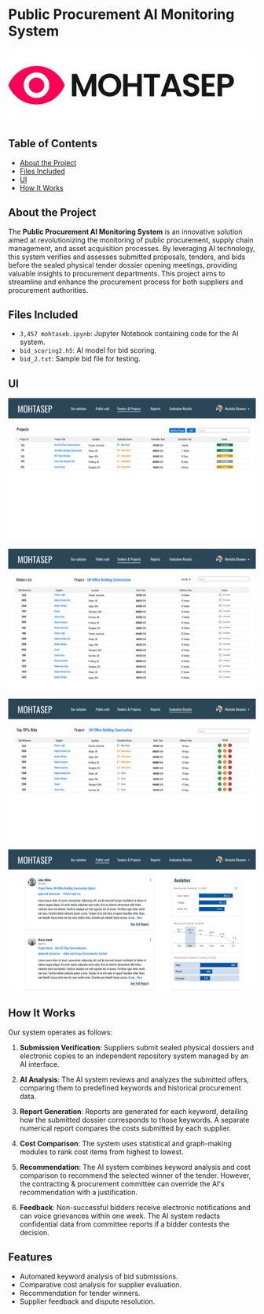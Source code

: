 # Public Procurement AI Monitoring System 

![Project logo](https://github.com/GamalSerag/MOHTASEP/blob/main/UI/logo.jpeg)



## Table of Contents

- [About the Project](#about-the-project)
- [Files Included](#files-included)
- [UI](#ui)
- [How It Works](#how-it-works)


## About the Project

The **Public Procurement AI Monitoring System** is an innovative solution aimed at revolutionizing the monitoring of public procurement, supply chain management, and asset acquisition processes. By leveraging AI technology, this system verifies and assesses submitted proposals, tenders, and bids before the sealed physical tender dossier opening meetings, providing valuable insights to procurement departments. This project aims to streamline and enhance the procurement process for both suppliers and procurement authorities.

## Files Included

- `3,457 mohtaseb.ipynb`: Jupyter Notebook containing code for the AI system.
- `bid_scoring2.h5`: AI model for bid scoring.
- `bid_2.txt`: Sample bid file for testing. 


## UI

![Screenshot 1](https://github.com/GamalSerag/MOHTASEP/blob/main/UI/1.jpg)

![Screenshot 2](https://github.com/GamalSerag/MOHTASEP/blob/main/UI/2.jpg)

![Screenshot 2](https://github.com/GamalSerag/MOHTASEP/blob/main/UI/3.jpg)

![Screenshot 2](https://github.com/GamalSerag/MOHTASEP/blob/main/UI/4.jpg)


## How It Works

Our system operates as follows:

1. **Submission Verification**: Suppliers submit sealed physical dossiers and electronic copies to an independent repository system managed by an AI interface.

2. **AI Analysis**: The AI system reviews and analyzes the submitted offers, comparing them to predefined keywords and historical procurement data.

3. **Report Generation**: Reports are generated for each keyword, detailing how the submitted dossier corresponds to those keywords. A separate numerical report compares the costs submitted by each supplier.

4. **Cost Comparison**: The system uses statistical and graph-making modules to rank cost items from highest to lowest.

5. **Recommendation**: The AI system combines keyword analysis and cost comparison to recommend the selected winner of the tender. However, the contracting & procurement committee can override the AI's recommendation with a justification.

6. **Feedback**: Non-successful bidders receive electronic notifications and can voice grievances within one week. The AI system redacts confidential data from committee reports if a bidder contests the decision.

## Features

- Automated keyword analysis of bid submissions.
- Comparative cost analysis for supplier evaluation.
- Recommendation for tender winners.
- Supplier feedback and dispute resolution.

